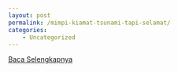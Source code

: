 ```yaml
---
layout: post
permalink: /mimpi-kiamat-tsunami-tapi-selamat/
categories:
    - Uncategorized
---
```


[Baca Selengkapnya](/04)